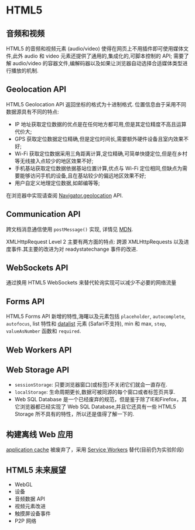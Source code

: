 # HTML5

## 音频和视频

HTML5 的音频和视频元素 (audio/video) 使得在网页上不用插件即可使用媒体文件,此外 audio 和 video 元素还提供了通用的,集成化的,可脚本控制的 API; 需要了解 audio/video 的容器文件,编解码器以及如果让浏览器自动选择合适媒体类型进行播放的机制.

##  Geolocation API

HTML5 Geolocation API 返回坐标的格式为十进制格式. 位置信息由于采用不同数据源具有不同的特点:

* IP 地址获取定位数据的优点是在任何地方都可用,但是其定位精度不高且运算代价大;
* GPS 获取定位数据定位精确,但是定位时间长,需要额外硬件设备且室内效果不好;
* Wi-Fi 获取定位数据采用三角距离计算,定位精确,可简单快捷定位,但是在乡村等无线接入点较少的地区效果不好;
* 手机基站获取定位数据依据基站位置计算,优点与 Wi-Fi 定位相同,但缺点为需要能够访问手机的设备,且在基站较少的偏远地区效果不好;
* 用户自定义地理定位数据,如邮编等等;

在浏览器中实现请查阅 [Navigator.geolocation](https://developer.mozilla.org/en-US/docs/Web/API/Navigator/geolocation) API.

## Communication API

跨文档消息通信使用 `postMessage()` 实现, 详情见 [MDN](https://developer.mozilla.org/zh-CN/docs/Web/API/Window/postMessage).

XMLHttpRequest Level 2 主要有两方面的特点: 跨源 XMLHttpRequests  以及进度事件.其主要的改进为对 readystatechange 事件的改进.

## WebSockets API

通过换用 HTML5 WebSockets 来替代轮询实现可以减少不必要的网络流量

##  Forms API

HTML5 Forms API 新增的特性,海曙以及元素包括 `placeholder`, `autocomplete`, `autofocus`, list 特性和 [datalist](https://developer.mozilla.org/en-US/docs/Web/HTML/Element/datalist) 元素 (Safari不支持), min 和 max, `step`, `valueAsNumber` 函数和 `required`.

## Web Workers API

## Web Storage API

* `sessionStorage`: 只要浏览器窗口(或标签)不关闭它们就会一直存在. 
* `localStorage`: 生命周期更长,数据可被同源的每个窗口或者标签页共享.
* Web SQL Database 是一个已经废弃的规范，但是鉴于除了IE和Firefox，其它浏览器都已经实现了 Web SQL Database,并且它还具有一些 HTML5 Storage 所不具有的特性，所以还是值得了解一下的.

## 构建离线 Web 应用

[application cache](https://developer.mozilla.org/en-US/docs/Web/HTML/Using_the_application_cache) 被废弃了，采用 [Service Workers](https://developer.mozilla.org/en-US/docs/Web/API/Service_Worker_API/Using_Service_Workers) 替代(目前仍为实验阶段)

## HTML5 未来展望

* WebGL
* 设备
* 音频数据 API
* 视频元素改进
* 触摸屏设备事件
* P2P 网络

